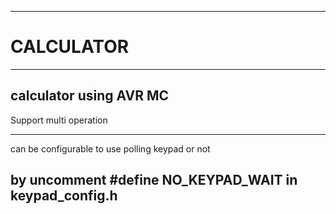 -----------------------------------------------------------------------------
# CALCULATOR
-----------------------------------------------------------------------------
calculator using AVR MC
-----------------------------------------------------------------------------
Support multi operation 

-----------------------------------------------------------------------------
can be configurable to use polling keypad or not 

by uncomment #define NO_KEYPAD_WAIT  in keypad_config.h
----------------------------------------------------
